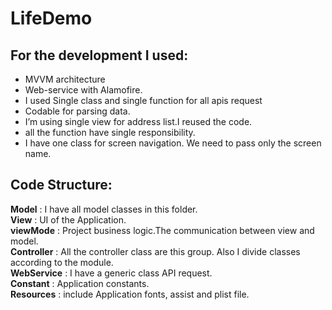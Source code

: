 # LifeDemo

## For the development I used:

- MVVM architecture 
- Web-service with Alamofire.
- I used Single class and single function for all apis request
- Codable for parsing data.
- I’m using single view for address list.I reused the code.
- all the function have single responsibility.
- I have one class for screen navigation. We need to pass only the screen name. 

## Code Structure:

**Model**			:  I have all model classes in this folder.<br>
**View**  			:  UI of the Application.<br>
**viewMode**		:  Project business logic.The communication between view and model.<br>
**Controller**		:  All the controller class are this group. Also I divide classes according to the module.<br>
**WebService**	:  I have a generic class API request.<br> 
**Constant** 		:  Application constants.<br>
**Resources**	:   include Application fonts, assist and plist file.<br>

